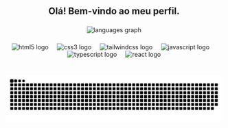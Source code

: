 <h2 align="center">Olá! Bem-vindo ao meu perfil.</h2>

###

<div align="center">
  <img src="https://github-readme-stats.vercel.app/api/top-langs?username=SharkYiz&locale=pt-br&hide_title=false&layout=compact&card_width=320&langs_count=5&theme=aura&hide_border=true&custom_title=Linguagens%20mais%20utilizadas" height="150" alt="languages graph"  />
</div>

###

<div align="center">
  <img src="https://cdn.jsdelivr.net/gh/devicons/devicon/icons/html5/html5-original.svg" height="30" alt="html5 logo"  />
  <img width="12" />
  <img src="https://cdn.jsdelivr.net/gh/devicons/devicon/icons/css3/css3-original.svg" height="30" alt="css3 logo"  />
  <img width="12" />
  <img src="https://cdn.simpleicons.org/tailwindcss/06B6D4" height="30" alt="tailwindcss logo"  />
  <img width="12" />
  <img src="https://cdn.jsdelivr.net/gh/devicons/devicon/icons/javascript/javascript-original.svg" height="30" alt="javascript logo"  />
  <img width="12" />
  <img src="https://cdn.jsdelivr.net/gh/devicons/devicon/icons/typescript/typescript-original.svg" height="30" alt="typescript logo"  />
  <img width="12" />
  <img src="https://cdn.jsdelivr.net/gh/devicons/devicon/icons/react/react-original.svg" height="30" alt="react logo"  />
</div>

###

<br clear="both">

<img src="https://raw.githubusercontent.com/SharkYiz/SharkYiz/output/snake.svg" alt="Snake animation" />

###
